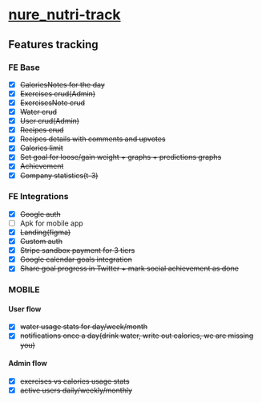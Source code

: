 # [nure_nutri-track](https://ggsmou.github.io/nure_nutri-track/)

## Features tracking

### FE Base

- [x] ~~CaloriesNotes for the day~~
- [x] ~~Exercises crud(Admin)~~
- [x] ~~ExercisesNote crud~~
- [x] ~~Water crud~~
- [x] ~~User crud(Admin)~~
- [x] ~~Recipes crud~~
- [x] ~~Recipes details with comments and upvotes~~
- [x] ~~Calories limit~~
- [x] ~~Set goal for loose/gain weight + graphs + predictions graphs~~
- [x] ~~Achievement~~
- [x] ~~Company statistics(t-3)~~

### FE Integrations

- [x] ~~Google auth~~
- [ ] Apk for mobile app
- [x] ~~Landing(figma)~~
- [x] ~~Custom auth~~
- [x] ~~Stripe sandbox payment for 3 tiers~~
- [x] ~~Google calendar goals integration~~
- [x] ~~Share goal progress in Twitter + mark social achievement as done~~

### MOBILE

#### User flow

- [x] ~~water usage stats for day/week/month~~
- [x] ~~notifications once a day(drink water, write out calories, we are missing you)~~

#### Admin flow

- [x] ~~exercises vs calories usage stats~~
- [x] ~~active users daily/weekly/monthly~~

